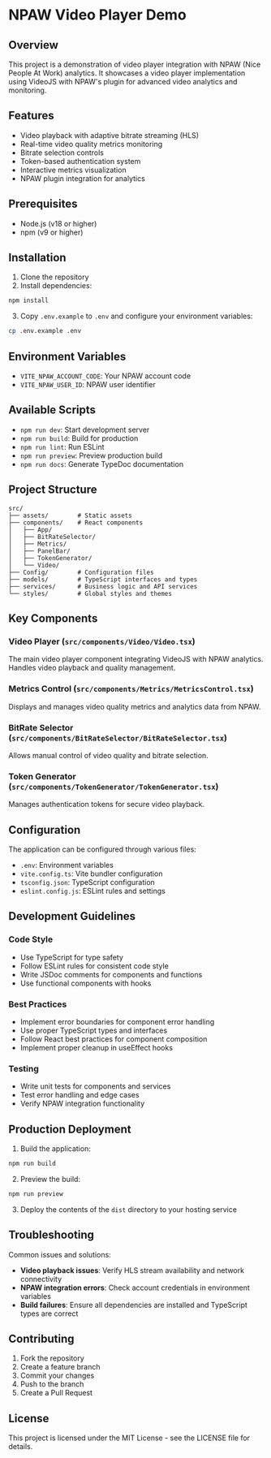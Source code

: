 # NPAW Video Player Demo

## Overview
This project is a demonstration of video player integration with NPAW (Nice People At Work) analytics. It showcases a video player implementation using VideoJS with NPAW's plugin for advanced video analytics and monitoring.

## Features
- Video playback with adaptive bitrate streaming (HLS)
- Real-time video quality metrics monitoring
- Bitrate selection controls
- Token-based authentication system
- Interactive metrics visualization
- NPAW plugin integration for analytics

## Prerequisites
- Node.js (v18 or higher)
- npm (v9 or higher)

## Installation
1. Clone the repository
2. Install dependencies:
```bash
npm install
```
3. Copy `.env.example` to `.env` and configure your environment variables:
```bash
cp .env.example .env
```

## Environment Variables
- `VITE_NPAW_ACCOUNT_CODE`: Your NPAW account code
- `VITE_NPAW_USER_ID`: NPAW user identifier

## Available Scripts
- `npm run dev`: Start development server
- `npm run build`: Build for production
- `npm run lint`: Run ESLint
- `npm run preview`: Preview production build
- `npm run docs`: Generate TypeDoc documentation

## Project Structure
```
src/
├── assets/        # Static assets
├── components/    # React components
│   ├── App/
│   ├── BitRateSelector/
│   ├── Metrics/
│   ├── PanelBar/
│   ├── TokenGenerator/
│   └── Video/
├── Config/        # Configuration files
├── models/        # TypeScript interfaces and types
├── services/      # Business logic and API services
└── styles/        # Global styles and themes
```

## Key Components

### Video Player (`src/components/Video/Video.tsx`)
The main video player component integrating VideoJS with NPAW analytics. Handles video playback and quality management.

### Metrics Control (`src/components/Metrics/MetricsControl.tsx`)
Displays and manages video quality metrics and analytics data from NPAW.

### BitRate Selector (`src/components/BitRateSelector/BitRateSelector.tsx`)
Allows manual control of video quality and bitrate selection.

### Token Generator (`src/components/TokenGenerator/TokenGenerator.tsx`)
Manages authentication tokens for secure video playback.

## Configuration
The application can be configured through various files:
- `.env`: Environment variables
- `vite.config.ts`: Vite bundler configuration
- `tsconfig.json`: TypeScript configuration
- `eslint.config.js`: ESLint rules and settings

## Development Guidelines

### Code Style
- Use TypeScript for type safety
- Follow ESLint rules for consistent code style
- Write JSDoc comments for components and functions
- Use functional components with hooks

### Best Practices
- Implement error boundaries for component error handling
- Use proper TypeScript types and interfaces
- Follow React best practices for component composition
- Implement proper cleanup in useEffect hooks

### Testing
- Write unit tests for components and services
- Test error handling and edge cases
- Verify NPAW integration functionality

## Production Deployment
1. Build the application:
```bash
npm run build
```
2. Preview the build:
```bash
npm run preview
```
3. Deploy the contents of the `dist` directory to your hosting service

## Troubleshooting
Common issues and solutions:
- **Video playback issues**: Verify HLS stream availability and network connectivity
- **NPAW integration errors**: Check account credentials in environment variables
- **Build failures**: Ensure all dependencies are installed and TypeScript types are correct

## Contributing
1. Fork the repository
2. Create a feature branch
3. Commit your changes
4. Push to the branch
5. Create a Pull Request

## License
This project is licensed under the MIT License - see the LICENSE file for details.

